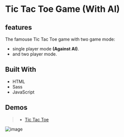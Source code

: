 # Tic Tac Toe Game (With AI)

## features
The famouse Tic Tac Toe game with two game mode:
- single player mode **(Against AI)**.
- and two player mode.

## Built With

- HTML
- Sass
- JavaScript


## Demos

> - [Tic Tac Toe](https://zakarya-mks.github.io/tic-tac-toe_game/)

![image](https://user-images.githubusercontent.com/59210574/102777940-e7033c80-4391-11eb-9eb1-1f74ecb13b63.png)
